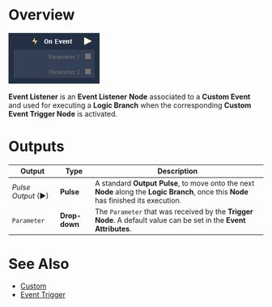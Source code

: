 # Overview

![The Event Listener Node.](../../../.gitbook/assets/node-event-listener.png)

**Event Listener** is an **Event Listener** **Node** associated to a **Custom Event** and used for executing a **Logic Branch** when the corresponding **Custom Event Trigger Node** is activated.




# Outputs

|Output|Type|Description|
|---|---|---|
|*Pulse Output* (►)|**Pulse**|A standard **Output Pulse**, to move onto the next **Node** along the **Logic Branch**, once this **Node** has finished its execution.|
|`Parameter`| **Drop-down** | The `Parameter` that was received by the **Trigger Node**. A default value can be set in the **Event** **Attributes**. |

# See Also

* [Custom](README.md)
* [Event Trigger](event-trigger.md)

